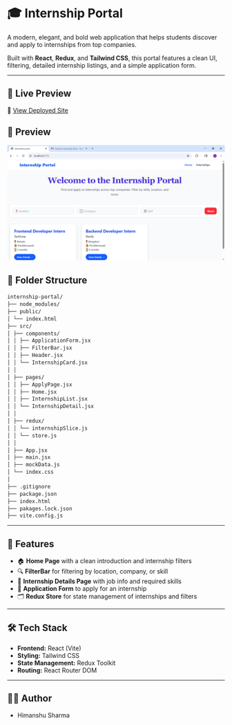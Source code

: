 # 🎓 Internship Portal

A modern, elegant, and bold web application that helps students discover and apply to internships from top companies.

Built with **React**, **Redux**, and **Tailwind CSS**, this portal features a clean UI, filtering, detailed internship listings, and a simple application form.

---


## 🔗 Live Preview

🚀 [View Deployed Site](https://hs024.github.io/Internship-portal/)

## 📸 Preview

![Preview](internship-portal/public/intern.png)

## 📁 Folder Structure

```bash
internship-portal/
├── node_modules/
├── public/
│ └── index.html
├── src/
│ ├── components/
│ │ ├── ApplicationForm.jsx
│ │ ├── FilterBar.jsx
│ │ ├── Header.jsx
│ │ └── InternshipCard.jsx
│ │
│ ├── pages/
│ │ ├── ApplyPage.jsx
│ │ ├── Home.jsx
│ │ ├── InternshipList.jsx
│ │ └── InternshipDetail.jsx
│ │
│ ├── redux/
│ │ └── internshipSlice.js
│ │ └── store.js
│ │
│ ├── App.jsx
│ ├── main.jsx
│ ├── mockData.js
│ └── index.css
│
├── .gitignore
├── package.json
├── index.html
├── pakages.lock.json
├── vite.config.js
```

---

## 🚀 Features

- 🏠 **Home Page** with a clean introduction and internship filters
- 🔍 **FilterBar** for filtering by location, company, or skill
- 🧾 **Internship Details Page** with job info and required skills
- 📄 **Application Form** to apply for an internship
- 🗂️ **Redux Store** for state management of internships and filters


---

## 🛠️ Tech Stack

- **Frontend:** React (Vite)
- **Styling:** Tailwind CSS
- **State Management:** Redux Toolkit
- **Routing:** React Router DOM

---

## 🧑‍💻 Author
- Himanshu Sharma
